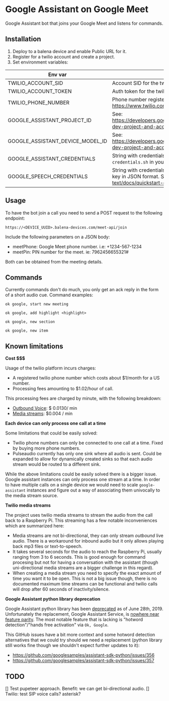 # Google Assistant on Google Meet

Google Assistant bot that joins your Google Meet and listens for commands.

## Installation

1. Deploy to a balena device and enable Public URL for it.
2. Register for a twilio account and create a project.
3. Set environment variables:

| Env var | Description |
| ----- | ----- |
| TWILIO_ACCOUNT_SID | Account SID for the twilio project. Get it from https://www.twilio.com/console |
| TWILIO_ACCOUNT_TOKEN | Auth token for the twilio project. Get it from https://www.twilio.com/console |
| TWILIO_PHONE_NUMBER | Phone number registered in twilio. Get it here: https://www.twilio.com/console/phone-numbers/incoming |
| GOOGLE_ASSISTANT_PROJECT_ID | See: https://developers.google.com/assistant/sdk/guides/library/python/embed/config-dev-project-and-account |
| GOOGLE_ASSISTANT_DEVICE_MODEL_ID | See: https://developers.google.com/assistant/sdk/guides/library/python/embed/config-dev-project-and-account |
| GOOGLE_ASSISTANT_CREDENTIALS | String with credentials in JSON format. Run `google-assistant/create-credentials.sh` in your development machine to get it |
| GOOGLE_SPEECH_CREDENTIALS | String with credentials in JSON format. Create a service account, download private key in JSON format. See: https://cloud.google.com/speech-to-text/docs/quickstart-client-libraries |

## Usage

To have the bot join a call you need to send a POST request to the following endpoint:

`https://<DEVICE_UUID>.balena-devices.com/meet-api/join`

Include the following parameters on a JSON body:

- meetPhone: Google Meet phone number. i.e: +1234-567-1234
- meetPin: PIN number for the meet. ie: 7962456655321#

Both can be obtained from the meeting details.


## Commands

Currently commands don't do much, you only get an ack reply in the form of a short audio cue. 
Command examples:

`ok google, start new meeting`

`ok google, add highlight <highlight>`

`ok google, new section`

`ok google, new item`


## Known limitations

**Cost $$$**

Usage of the twilio platform incurs charges:
- A registered twilio phone number which costs about $1/month for a US number.
- Processing fees amounting to $1.02/hour of call.

This processing fees are charged by minute, with the following breakdown:
- [Outbound Voice](https://www.twilio.com/voice/pricing/us): $ 0.0130/ min
- [Media streams](https://www.twilio.com/media-streams): $0.004 / min

**Each device can only process one call at a time**

Some limitations that could be easily solved:
- Twilio phone numbers can only be connected to one call at a time. Fixed by buying more phone numbers.
- Pulseaudio currently has only one sink where all audio is sent. Could be expanded to allow for dynamically created sinks so that each audio stream would be routed to a different sink.

While the above limitations could be easily solved there is a bigger issue. Google assistant instances can only process one stream at a time. In order to have multiple calls on a single device we would need to scale `google-assistant` instances and figure out a way of associating them univocally to the media stream source.

**Twilio media streams**

The project uses twilio media streams to stream the audio from the call back to a Raspberry Pi. This streaming has a few notable inconveniences which are summarized here:
- Media streams are not bi-directional, they can only stream *outbound* live audio. There is a workaround for inbound audio but it only allows playing back mp3 files or text-to-speech.
- It takes several seconds for the audio to reach the Raspberry Pi, usually ranging from 3 to 6 seconds. This is good enough for command procesing but not for having a conversation with the assistant (though uni-directional media streams are a bigger challenge in this regard).
- When creating a media stream you need to specify the exact amount of time you want it to be open. This is not a big issue though, there is no documented maximum time streams can be functional and twilio calls will drop after 60 seconds of inactivity/silence. 

**Google Assistant python library deprecation**

Google Assistant python library has been [deprecated](https://developers.google.com/assistant/sdk/guides/library/python) as of June 28th, 2019. Unfortunately the replacement, Google Assistant Service, is [nowhere near feature parity](https://developers.google.com/assistant/sdk/overview#features). The most notable feature that is lacking is "hotword detection"/"hands free activation" via `Ok, Google`.

This GitHub issues have a bit more context and some hotword detection alternatives that we could try should we need a replacement (python library still works fine though we shouldn't expect further updates to it):
- https://github.com/googlesamples/assistant-sdk-python/issues/356
- https://github.com/googlesamples/assistant-sdk-python/issues/357

## TODO
[] Test pupeteer approach. Benefit: we can get bi-directional audio.
[] Twilio: test SIP voice calls? asterisk?